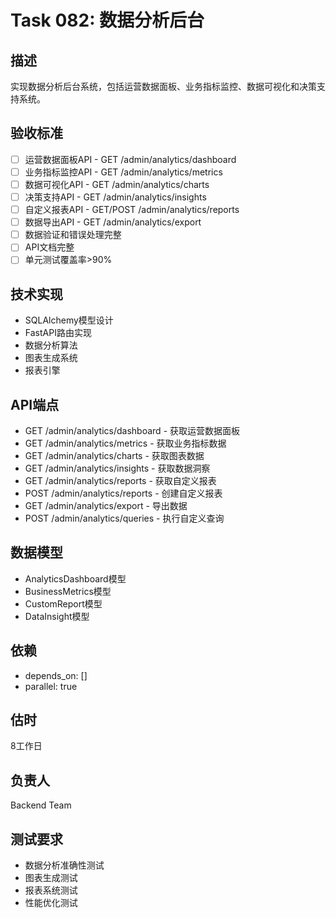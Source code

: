 # Task 082: 数据分析后台

## 描述
实现数据分析后台系统，包括运营数据面板、业务指标监控、数据可视化和决策支持系统。

## 验收标准
- [ ] 运营数据面板API - GET /admin/analytics/dashboard
- [ ] 业务指标监控API - GET /admin/analytics/metrics
- [ ] 数据可视化API - GET /admin/analytics/charts
- [ ] 决策支持API - GET /admin/analytics/insights
- [ ] 自定义报表API - GET/POST /admin/analytics/reports
- [ ] 数据导出API - GET /admin/analytics/export
- [ ] 数据验证和错误处理完整
- [ ] API文档完整
- [ ] 单元测试覆盖率>90%

## 技术实现
- SQLAlchemy模型设计
- FastAPI路由实现
- 数据分析算法
- 图表生成系统
- 报表引擎

## API端点
- GET /admin/analytics/dashboard - 获取运营数据面板
- GET /admin/analytics/metrics - 获取业务指标数据
- GET /admin/analytics/charts - 获取图表数据
- GET /admin/analytics/insights - 获取数据洞察
- GET /admin/analytics/reports - 获取自定义报表
- POST /admin/analytics/reports - 创建自定义报表
- GET /admin/analytics/export - 导出数据
- POST /admin/analytics/queries - 执行自定义查询

## 数据模型
- AnalyticsDashboard模型
- BusinessMetrics模型
- CustomReport模型
- DataInsight模型

## 依赖
- depends_on: []
- parallel: true

## 估时
8工作日

## 负责人
Backend Team

## 测试要求
- 数据分析准确性测试
- 图表生成测试
- 报表系统测试
- 性能优化测试